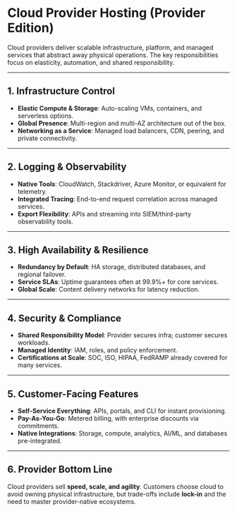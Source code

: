 # Cloud Provider Hosting (Provider Edition)

Cloud providers deliver scalable infrastructure, platform, and managed services that abstract away physical operations. The key responsibilities focus on elasticity, automation, and shared responsibility.

---

## 1. Infrastructure Control

- **Elastic Compute & Storage**: Auto-scaling VMs, containers, and serverless options.  
- **Global Presence**: Multi-region and multi-AZ architecture out of the box.  
- **Networking as a Service**: Managed load balancers, CDN, peering, and private connectivity.

---

## 2. Logging & Observability

- **Native Tools**: CloudWatch, Stackdriver, Azure Monitor, or equivalent for telemetry.  
- **Integrated Tracing**: End-to-end request correlation across managed services.  
- **Export Flexibility**: APIs and streaming into SIEM/third-party observability tools.

---

## 3. High Availability & Resilience

- **Redundancy by Default**: HA storage, distributed databases, and regional failover.  
- **Service SLAs**: Uptime guarantees often at 99.9%+ for core services.  
- **Global Scale**: Content delivery networks for latency reduction.

---

## 4. Security & Compliance

- **Shared Responsibility Model**: Provider secures infra; customer secures workloads.  
- **Managed Identity**: IAM, roles, and policy enforcement.  
- **Certifications at Scale**: SOC, ISO, HIPAA, FedRAMP already covered for many services.

---

## 5. Customer-Facing Features

- **Self-Service Everything**: APIs, portals, and CLI for instant provisioning.  
- **Pay-As-You-Go**: Metered billing, with enterprise discounts via commitments.  
- **Native Integrations**: Storage, compute, analytics, AI/ML, and databases pre-integrated.

---

## 6. Provider Bottom Line

Cloud providers sell **speed, scale, and agility**. Customers choose cloud to avoid owning physical infrastructure, but trade-offs include **lock-in** and the need to master provider-native ecosystems.
